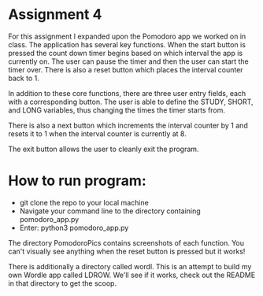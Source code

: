 # Assignment 4

For this assignment I expanded upon the Pomodoro app we worked on in class. The 
application has several key functions. When the start button is pressed the count
down timer begins based on which interval the app is currently on. The user can pause
the timer and then the user can start the timer over. There is also a reset button
which places the interval counter back to 1. 

In addition to these core functions, there are three user entry fields, each with
a corresponding button. The user is able to define the STUDY, SHORT, and LONG 
variables, thus changing the times the timer starts from. 

There is also a next button which increments the interval counter by 1 and resets
it to 1 when the interval counter is currently at 8.

The exit button allows the user to cleanly exit the program.

How to run program:
===================
- git clone the repo to your local machine
- Navigate your command line to the directory containing pomodoro_app.py
- Enter: python3 pomodoro_app.py

The directory PomodoroPics contains screenshots of each function. You can't visually
see anything when the reset button is pressed but it works!

There is additionally a directory called wordl. This is an attempt to build my own
Wordle app called LDROW. We'll see if it works, check out the README in that directory
to get the scoop.
